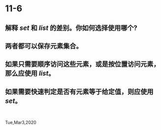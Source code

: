 # 11-6

## 解释 _set_ 和 _list_ 的差别。你如何选择使用哪个?

## 两者都可以保存元素集合。

## 如果只需要顺序访问这些元素，或是按位置访问元素，那么应使用 _list_。

## 如果需要快速判定是否有元素等于给定值，则应使用 _set_。

&nbsp;

Tue,Mar3,2020